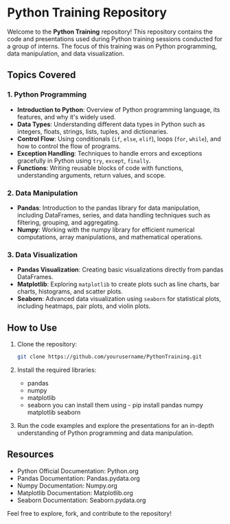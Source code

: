 # Python Training Repository

Welcome to the **Python Training** repository! This repository contains the code and presentations used during Python training sessions conducted for a group of interns. The focus of this training was on Python programming, data manipulation, and data visualization.

## Topics Covered

### 1. Python Programming
- **Introduction to Python**: Overview of Python programming language, its features, and why it's widely used.
- **Data Types**: Understanding different data types in Python such as integers, floats, strings, lists, tuples, and dictionaries.
- **Control Flow**: Using conditionals (`if`, `else`, `elif`), loops (`for`, `while`), and how to control the flow of programs.
- **Exception Handling**: Techniques to handle errors and exceptions gracefully in Python using `try`, `except`, `finally`.
- **Functions**: Writing reusable blocks of code with functions, understanding arguments, return values, and scope.

### 2. Data Manipulation
- **Pandas**: Introduction to the pandas library for data manipulation, including DataFrames, series, and data handling techniques such as filtering, grouping, and aggregating.
- **Numpy**: Working with the numpy library for efficient numerical computations, array manipulations, and mathematical operations.

### 3. Data Visualization
- **Pandas Visualization**: Creating basic visualizations directly from pandas DataFrames.
- **Matplotlib**: Exploring `matplotlib` to create plots such as line charts, bar charts, histograms, and scatter plots.
- **Seaborn**: Advanced data visualization using `seaborn` for statistical plots, including heatmaps, pair plots, and violin plots.

## How to Use

1. Clone the repository:
   ```bash
   git clone https://github.com/yourusername/PythonTraining.git
2. Install the required libraries:
   - pandas
   - numpy
   - matplotlib
   - seaborn
  you can install them using -
  pip install pandas numpy matplotlib seaborn

3. Run the code examples and explore the presentations for an in-depth understanding of Python programming and data manipulation.

## Resources
- Python Official Documentation: Python.org
- Pandas Documentation: Pandas.pydata.org
- Numpy Documentation: Numpy.org
- Matplotlib Documentation: Matplotlib.org
- Seaborn Documentation: Seaborn.pydata.org

Feel free to explore, fork, and contribute to the repository!
